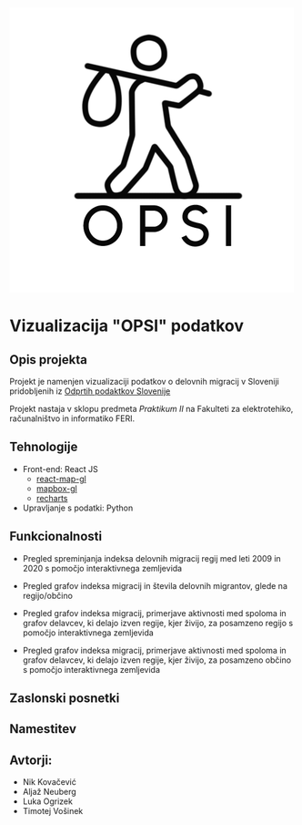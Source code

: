 ![opsi](/frontend/opsi/img/opsidark.png)



# Vizualizacija "OPSI" podatkov

## Opis projekta
    
Projekt je namenjen vizualizaciji podatkov o delovnih migracij v Sloveniji pridobljenih iz [Odprtih podaktkov Slovenije](https://podatki.gov.si/)

Projekt nastaja v sklopu predmeta _Praktikum II_ na Fakulteti za elektrotehiko, računalništvo in informatiko FERI.

## Tehnologije

- Front-end: React JS
  - [react-map-gl](https://visgl.github.io/react-map-gl/)
  - [mapbox-gl](https://www.mapbox.com/mapbox-gljs)
  - [recharts](https://recharts.org/en-US/)
- Upravljanje s podatki: Python

## Funkcionalnosti

- Pregled spreminjanja indeksa delovnih migracij regij med leti 2009 in 2020 s pomočjo interaktivnega zemljevida 

- Pregled grafov indeksa migracij in števila delovnih migrantov, glede na regijo/občino

- Pregled grafov indeksa migracij, primerjave aktivnosti med spoloma in grafov delavcev, ki delajo izven regije, kjer živijo, za posamzeno regijo s pomočjo interaktivnega zemljevida

- Pregled grafov indeksa migracij, primerjave aktivnosti med spoloma in grafov delavcev, ki delajo izven regije, kjer živijo, za posamzeno občino s pomočjo interaktivnega zemljevida

## Zaslonski posnetki


## Namestitev



## Avtorji:
- Nik Kovačević
- Aljaž Neuberg
- Luka Ogrizek
- Timotej Vošinek





